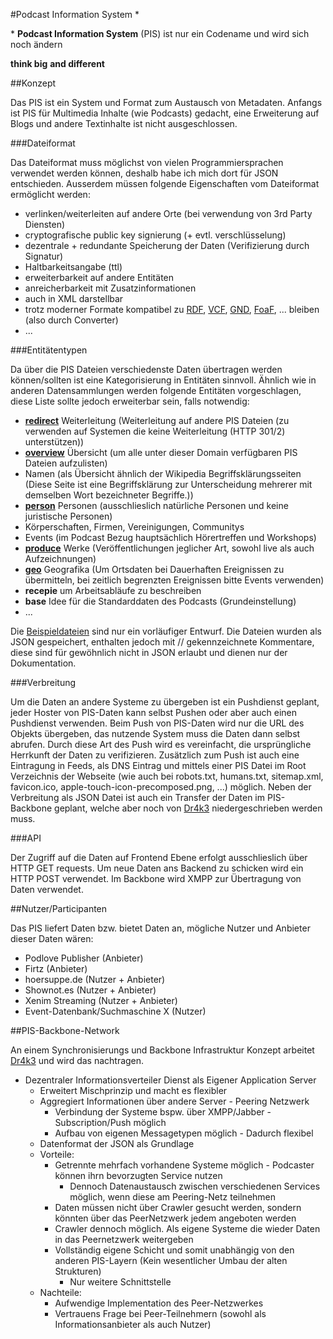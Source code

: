 #Podcast Information System \*

\* **Podcast Information System** (PIS) ist nur ein Codename und wird sich noch ändern

**think big**
**and different**

##Konzept

Das PIS ist ein System und Format zum Austausch von Metadaten. Anfangs ist PIS für Multimedia Inhalte (wie Podcasts) gedacht, eine Erweiterung auf Blogs und andere Textinhalte ist nicht ausgeschlossen.

###Dateiformat

Das Dateiformat muss möglichst von vielen Programmiersprachen verwendet werden können, deshalb habe ich mich dort für JSON entschieden. Ausserdem müssen folgende Eigenschaften vom Dateiformat ermöglicht werden:

* verlinken/weiterleiten auf andere Orte (bei verwendung von 3rd Party Diensten)
* cryptografische public key signierung (+ evtl. verschlüsselung)
* dezentrale + redundante Speicherung der Daten (Verifizierung durch Signatur)
* Haltbarkeitsangabe (ttl)
* erweiterbarkeit auf andere Entitäten
* anreicherbarkeit mit Zusatzinformationen
* auch in XML darstellbar
* trotz moderner Formate kompatibel zu [RDF](http://de.wikipedia.org/wiki/RDF-Schema), [VCF](http://de.wikipedia.org/wiki/VCard), [GND](http://de.wikipedia.org/wiki/Gemeinsame_Normdatei), [FoaF](http://de.wikipedia.org/wiki/FOAF), ... bleiben (also durch Converter)
* ...

###Entitätentypen

Da über die PIS Dateien verschiedenste Daten übertragen werden können/sollten ist eine Kategorisierung in Entitäten sinnvoll. Ähnlich wie in anderen Datensammlungen werden folgende Entitäten vorgeschlagen, diese Liste sollte jedoch erweiterbar sein, falls notwendig:

* [**redirect**](https://github.com/SimonWaldherr/PIS-draft/blob/master/beispieldateien/redirect.json) Weiterleitung (Weiterleitung auf andere PIS Dateien (zu verwenden auf Systemen die keine Weiterleitung (HTTP 301/2) unterstützen))
* [**overview**](https://github.com/SimonWaldherr/PIS-draft/blob/master/beispieldateien/overview.json) Übersicht (um alle unter dieser Domain verfügbaren PIS Dateien aufzulisten)
* Namen (als Übersicht ähnlich der Wikipedia Begriffsklärungsseiten (Diese Seite ist eine Begriffsklärung zur Unterscheidung mehrerer mit demselben Wort bezeichneter Begriffe.))
* [**person**](https://github.com/SimonWaldherr/PIS-draft/blob/master/beispieldateien/person.json) Personen (ausschlieslich natürliche Personen und keine juristische Personen)
* Körperschaften, Firmen, Vereinigungen, Communitys
* Events (im Podcast Bezug hauptsächlich Hörertreffen und Workshops)
* [**produce**](https://github.com/SimonWaldherr/PIS-draft/blob/master/beispieldateien/produce.json) Werke (Veröffentlichungen jeglicher Art, sowohl live als auch Aufzeichnungen)
* [**geo**](https://github.com/SimonWaldherr/PIS-draft/blob/master/beispieldateien/geo.json) Geografika (Um Ortsdaten bei Dauerhaften Ereignissen zu übermitteln, bei zeitlich begrenzten Ereignissen bitte Events verwenden)
* **recepie** um Arbeitsabläufe zu beschreiben
* **base** Idee für die Standarddaten des Podcasts (Grundeinstellung)
* ...

Die [Beispieldateien](https://github.com/SimonWaldherr/PIS-draft/blob/master/beispieldateien/) sind nur ein vorläufiger Entwurf. Die Dateien wurden als JSON gespeichert, enthalten jedoch mit // gekennzeichnete Kommentare, diese sind für gewöhnlich nicht in JSON erlaubt und dienen nur der Dokumentation.

###Verbreitung

Um die Daten an andere Systeme zu übergeben ist ein Pushdienst geplant, jeder Hoster von PIS-Daten kann selbst Pushen oder aber auch einen Pushdienst verwenden.
Beim Push von PIS-Daten wird nur die URL des Objekts übergeben, das nutzende System muss die Daten dann selbst abrufen. Durch diese Art des Push wird es vereinfacht, die ursprüngliche Herrkunft der Daten zu verifizieren.
Zusätzlich zum Push ist auch eine Eintragung in Feeds, als DNS Eintrag und mittels einer PIS Datei im Root Verzeichnis der Webseite (wie auch bei robots.txt, humans.txt, sitemap.xml, favicon.ico, apple-touch-icon-precomposed.png, ...) möglich.
Neben der Verbreitung als JSON Datei ist auch ein Transfer der Daten im PIS-Backbone geplant, welche aber noch von [Dr4k3](https://github.com/Drake81) niedergeschrieben werden muss.

###API

Der Zugriff auf die Daten auf Frontend Ebene erfolgt ausschlieslich über HTTP GET requests. Um neue Daten ans Backend zu schicken wird ein HTTP POST verwendet. Im Backbone wird XMPP zur Übertragung von Daten verwendet.

##Nutzer/Participanten

Das PIS liefert Daten bzw. bietet Daten an, mögliche Nutzer und Anbieter dieser Daten wären:

* Podlove Publisher (Anbieter)
* Firtz (Anbieter)
* hoersuppe.de (Nutzer + Anbieter)
* Shownot.es (Nutzer + Anbieter)
* Xenim Streaming (Nutzer + Anbieter)
* Event-Datenbank/Suchmaschine X (Nutzer)

##PIS-Backbone-Network

An einem Synchronisierungs und Backbone Infrastruktur Konzept arbeitet [Dr4k3](https://github.com/Drake81) und wird das nachtragen.

* Dezentraler Informationsverteiler Dienst als Eigener Application Server
  * Erweitert Mischprinzip und macht es flexibler
  * Aggregiert Informationen über andere Server - Peering Netzwerk
    * Verbindung der Systeme bspw. über XMPP/Jabber - Subscription/Push möglich
    * Aufbau von eigenen Messagetypen möglich - Dadurch flexibel
  * Datenformat der JSON als Grundlage
  * Vorteile:
    * Getrennte mehrfach vorhandene Systeme möglich - Podcaster können ihrn bevorzugten Service nutzen
      * Dennoch Datenaustausch zwischen verschiedenen Services möglich, wenn diese am Peering-Netz teilnehmen
    * Daten müssen nicht über Crawler gesucht werden, sondern könnten über das PeerNetzwerk jedem angeboten werden
    * Crawler dennoch möglich. Als eigene Systeme die wieder Daten in das Peernetzwerk weitergeben
    * Vollständig eigene Schicht und somit unabhängig von den anderen PIS-Layern (Kein wesentlicher Umbau der alten Strukturen)
      * Nur weitere Schnittstelle
  * Nachteile:
    * Aufwendige Implementation des Peer-Netzwerkes
    * Vertrauens Frage bei Peer-Teilnehmern (sowohl als Informationsanbieter als auch Nutzer)

